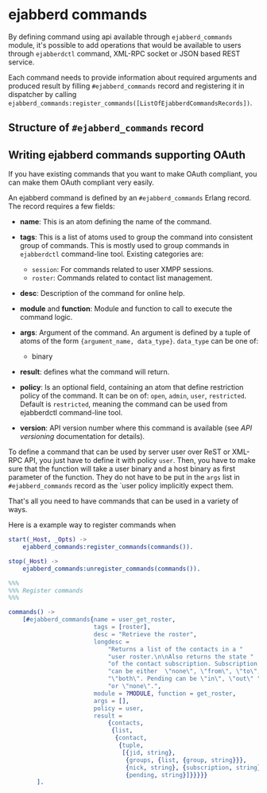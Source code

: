 # ejabberd commands

By defining command using api available through `ejabberd_commands` module, it's possible to add operations that would be available to users through `ejabberdctl` command, XML-RPC socket or JSON based REST service.

Each command needs to provide information about required arguments and produced result by filling `#ejabberd_commands` record and registering it in dispatcher by calling `ejabberd_commands:register_commands([ListOfEjabberdCommandsRecords])`.

## Structure of `#ejabberd_commands` record

## Writing ejabberd commands supporting OAuth

If you have existing commands that you want to make OAuth compliant, you can make them OAuth compliant very easily.

An ejabberd command is defined by an `#ejabberd_commands` Erlang record. The record requires a few fields:

- **name**: This is an atom defining the name of the command.
- **tags**: This is a list of atoms used to group the command into consistent group of commands. This is mostly used to group commands in `ejabberdctl` command-line tool. Existing categories are:

    - `session`: For commands related to user XMPP sessions.
    - `roster`: Commands related to contact list management.
    <!--  TODO: List other tags that we already use. -->

- **desc**: Description of the command for online help.
- **module** and **function**: Module and function to call to execute the command logic.
- **args**: Argument of the command. An argument is defined by a tuple of atoms of the form `{argument_name, data_type}`. `data_type` can be one of:

    - binary
    <!-- TODO other types -->

- **result**: defines what the command will return.
- **policy**: Is an optional field, containing an atom that define restriction policy of the command. It can be on of: `open`, `admin`, `user`, `restricted`. Default is `restricted`, meaning the command can be used from ejabberdctl command-line tool.
- **version**: API version number where this command is available (see *API versioning* documentation for details).

<!-- TODO explain what the result field should look likes -->

To define a command that can be used by server user over ReST or XML-RPC API, you just have to define it with policy `user`. Then, you have to make sure that the function will take a user binary and a host binary as first parameter of the function. They do not have to be put in the `args` list in `#ejabberd_commands` record as the `user policy implicitly expect them.

That's all you need to have commands that can be used in a variety of ways.

Here is a example way to register commands when

``` erlang
start(_Host, _Opts) ->
    ejabberd_commands:register_commands(commands()).

stop(_Host) ->
    ejabberd_commands:unregister_commands(commands()).

%%%
%%% Register commands
%%%

commands() ->
    [#ejabberd_commands{name = user_get_roster,
                        tags = [roster],
                        desc = "Retrieve the roster",
                        longdesc =
                            "Returns a list of the contacts in a "
                            "user roster.\n\nAlso returns the state "
                            "of the contact subscription. Subscription "
                            "can be either  \"none\", \"from\", \"to\", "
                            "\"both\". Pending can be \"in\", \"out\" "
                            "or \"none\".",
                        module = ?MODULE, function = get_roster,
                        args = [],
                        policy = user,
                        result =
                            {contacts,
                             {list,
                              {contact,
                               {tuple,
                                [{jid, string},
                                 {groups, {list, {group, string}}},
                                 {nick, string}, {subscription, string},
                                 {pending, string}]}}}}}
        ].
```

